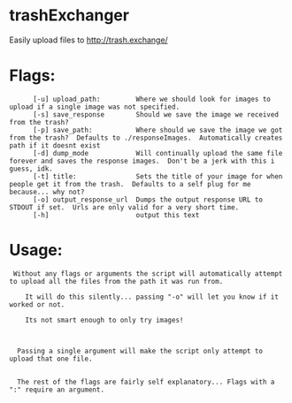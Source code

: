 # trashExchanger
Easily upload files to http://trash.exchange/


# Flags:
```
      [-u] upload_path:         Where we should look for images to upload if a single image was not specified.
      [-s] save_response        Should we save the image we received from the trash?
      [-p] save_path:           Where should we save the image we got from the trash?  Defaults to ./responseImages.  Automatically creates path if it doesnt exist
      [-d] dump_mode            Will continually upload the same file forever and saves the response images.  Don't be a jerk with this i guess, idk.
      [-t] title:               Sets the title of your image for when people get it from the trash.  Defaults to a self plug for me because... why not?
      [-o] output_response_url  Dumps the output response URL to STDOUT if set.  Urls are only valid for a very short time.
      [-h]                      output this text
```

#    Usage:
 
     Without any flags or arguments the script will automatically attempt to upload all the files from the path it was run from.
 
        It will do this silently... passing "-o" will let you know if it worked or not.
 
        Its not smart enough to only try images!



      Passing a single argument will make the script only attempt to upload that one file.


      The rest of the flags are fairly self explanatory... Flags with a ":" require an argument. 